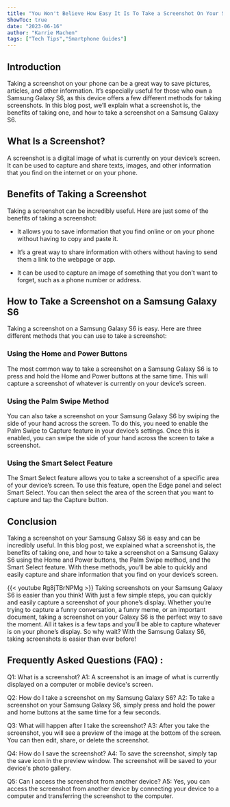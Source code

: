 ```yaml
---
title: "You Won't Believe How Easy It Is To Take a Screenshot On Your Samsung Galaxy S6!"
ShowToc: true 
date: "2023-06-16"
author: "Karrie Machen" 
tags: ["Tech Tips","Smartphone Guides"]
---
```

## Introduction

Taking a screenshot on your phone can be a great way to save pictures, articles, and other information. It’s especially useful for those who own a Samsung Galaxy S6, as this device offers a few different methods for taking screenshots. In this blog post, we’ll explain what a screenshot is, the benefits of taking one, and how to take a screenshot on a Samsung Galaxy S6.

## What Is a Screenshot?

A screenshot is a digital image of what is currently on your device’s screen. It can be used to capture and share texts, images, and other information that you find on the internet or on your phone.

## Benefits of Taking a Screenshot

Taking a screenshot can be incredibly useful. Here are just some of the benefits of taking a screenshot:

- It allows you to save information that you find online or on your phone without having to copy and paste it.

- It’s a great way to share information with others without having to send them a link to the webpage or app.

- It can be used to capture an image of something that you don’t want to forget, such as a phone number or address.

## How to Take a Screenshot on a Samsung Galaxy S6

Taking a screenshot on a Samsung Galaxy S6 is easy. Here are three different methods that you can use to take a screenshot:

### Using the Home and Power Buttons

The most common way to take a screenshot on a Samsung Galaxy S6 is to press and hold the Home and Power buttons at the same time. This will capture a screenshot of whatever is currently on your device’s screen.

### Using the Palm Swipe Method

You can also take a screenshot on your Samsung Galaxy S6 by swiping the side of your hand across the screen. To do this, you need to enable the Palm Swipe to Capture feature in your device’s settings. Once this is enabled, you can swipe the side of your hand across the screen to take a screenshot.

### Using the Smart Select Feature

The Smart Select feature allows you to take a screenshot of a specific area of your device’s screen. To use this feature, open the Edge panel and select Smart Select. You can then select the area of the screen that you want to capture and tap the Capture button.

## Conclusion

Taking a screenshot on your Samsung Galaxy S6 is easy and can be incredibly useful. In this blog post, we explained what a screenshot is, the benefits of taking one, and how to take a screenshot on a Samsung Galaxy S6 using the Home and Power buttons, the Palm Swipe method, and the Smart Select feature. With these methods, you’ll be able to quickly and easily capture and share information that you find on your device’s screen.

{{< youtube Rg8jTBrNPMg >}} 
Taking screenshots on your Samsung Galaxy S6 is easier than you think! With just a few simple steps, you can quickly and easily capture a screenshot of your phone’s display. Whether you’re trying to capture a funny conversation, a funny meme, or an important document, taking a screenshot on your Galaxy S6 is the perfect way to save the moment. All it takes is a few taps and you’ll be able to capture whatever is on your phone’s display. So why wait? With the Samsung Galaxy S6, taking screenshots is easier than ever before!

## Frequently Asked Questions (FAQ) :
Q1: What is a screenshot?
A1: A screenshot is an image of what is currently displayed on a computer or mobile device's screen.

Q2: How do I take a screenshot on my Samsung Galaxy S6?
A2: To take a screenshot on your Samsung Galaxy S6, simply press and hold the power and home buttons at the same time for a few seconds.

Q3: What will happen after I take the screenshot?
A3: After you take the screenshot, you will see a preview of the image at the bottom of the screen. You can then edit, share, or delete the screenshot.

Q4: How do I save the screenshot?
A4: To save the screenshot, simply tap the save icon in the preview window. The screenshot will be saved to your device's photo gallery.

Q5: Can I access the screenshot from another device?
A5: Yes, you can access the screenshot from another device by connecting your device to a computer and transferring the screenshot to the computer.


